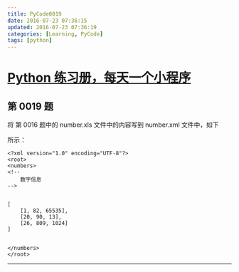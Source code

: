 ```yaml
---
title: PyCode0019
date: 2016-07-23 07:36:15
updated: 2016-07-23 07:36:19
categories: [Learning, PyCode]
tags: [python]
---
```


# [Python 练习册，每天一个小程序]( https://coding.net/u/xiaofeig/p/show-me-the-code/git)
## 第 0019 题


将 第 0016 题中的 number.xls 文件中的内容写到 number.xml 文件中，如下

<!-- more -->

所示：


    <?xml version="1.0" encoding="UTF-8"?>
    <root>
    <numbers>
    <!--
        数字信息
    -->


    [
        [1, 82, 65535],
        [20, 90, 13],
        [26, 809, 1024]
    ]


    </numbers>
    </root>




------------